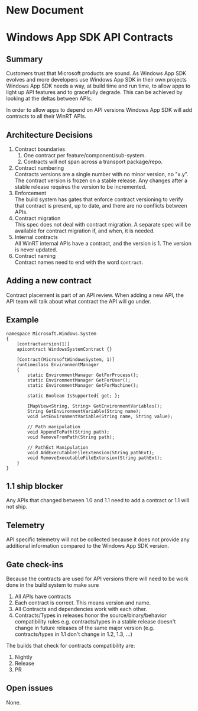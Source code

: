 # New Document
# Windows App SDK API Contracts

## Summary
Customers trust that Microsoft products are sound. As Windows App SDK evolves and more developers
use Windows App SDK in their own projects Windows App SDK needs a way, at build time and run time,
to allow apps to light up API features and to gracefully degrade. This can be achieved by looking
at the deltas between APIs.

In order to allow apps to depend on API versions Windows App SDK will add contracts to all their
WinRT APIs.

## Architecture Decisions
1. Contract boundaries
   1. One contract per feature/component/sub-system.
   2. Contracts will not span across a transport package/repo.
2. Contract numbering  
Contracts versions are a single number with no minor version, no "x.y".  The contract version is
frozen on a stable release.  Any changes after a stable release requires the version to be incremented.
3. Enforcement  
The build system has gates that enforce contract versioning to verify that contract is present,
 up to date, and there are no conflicts between APIs.
4. Contract migration  
This spec does not deal with contract migration. A separate spec will be available for contract
migration if, and when, it is needed.
5. Internal contracts  
All WinRT internal APIs have a contract, and the version is 1. The version is never updated.
6. Contract naming  
Contract names need to end with the word `Contract`.

## Adding a new contract
Contract placement is part of an API review. When adding a new API, the API team will
talk about what contract the API will go under.

## Example
```
namespace Microsoft.Windows.System
{
    [contractversion(1)]
    apicontract WindowsSystemContract {}
    
    [Contract(MicrosoftWindowsSystem, 1)]
    runtimeclass EnvironmentManager
    {
        static EnvironmentManager GetForProcess();
        static EnvironmentManager GetForUser();
        static EnvironmentManager GetForMachine();

        static Boolean IsSupported{ get; };

        IMapView<String, String> GetEnvironmentVariables();
        String GetEnvironmentVariable(String name);
        void SetEnvironmentVariable(String name, String value);

        // Path manipulation
        void AppendToPath(String path);
        void RemoveFromPath(String path);

        // PathExt Manipulation
        void AddExecutableFileExtension(String pathExt);
        void RemoveExecutableFileExtension(String pathExt);
    }
}
```
## 1.1 ship blocker
Any APIs that changed between 1.0 and 1.1 need to add a contract or 1.1 will not ship.

## Telemetry
API specific telemetry will not be collected because it does not provide any additional information
compared to the Windows App SDK version.

## Gate check-ins
Because the contracts are used for API versions there will need to be work done in the build system
to make sure
1. All APIs have contracts
2. Each contract is correct. This means version and name.
3. All Contracts and dependencies work with each other.
4. Contracts/Types in releases honor the source/binary/behavior compatibility rules e.g. 
contracts/types in a stable release doesn't change in future releases of the same major version
(e.g. contracts/types in 1.1 don't change in 1.2, 1.3, ...)

The builds that check for contracts compatibility are:
1. Nightly
2. Release 
3. PR

## Open issues
None.
